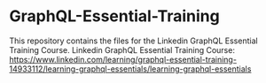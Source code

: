 # GraphQL-Essential-Training
This repository contains the files for the Linkedin GraphQL Essential Training Course.
Linkedin GraphQL Essential Training Course: https://www.linkedin.com/learning/graphql-essential-training-14933112/learning-graphql-essentials/learning-graphql-essentials
